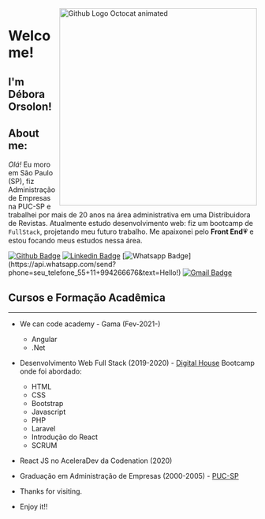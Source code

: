 <img align="right" width="400" height="400" src="https://github.com/orsolon/orsolon/blob/master/animation_500_kcwji3mw.gif" alt="Github Logo Octocat animated"/>

# Welcome!
 
## I'm Débora Orsolon!

## About me:
_Olá!_ Eu moro em São Paulo (SP), fiz Administração de Empresas na PUC-SP e trabalhei por mais de 20 anos na área administrativa em uma Distribuidora de Revistas. Atualmente estudo desenvolvimento web: fiz um bootcamp de `FullStack`, projetando meu futuro trabalho. Me apaixonei pelo **Front End**:heartpulse: e estou focando meus estudos nessa área.

[![Github Badge](https://img.shields.io/badge/-Github-000?style=flat-square&logo=Github&logoColor=white&link=link_do_seu_perfil_no_github)](https://github.com/orsolon)
[![Linkedin Badge](https://img.shields.io/badge/-LinkedIn-blue?style=flat-square&logo=Linkedin&logoColor=white&link=link_do_seu_perfil_no_linkedin)](<https://www.linkedin.com/in/deboraorsolon/>)
[![Whatsapp Badge](https://img.shields.io/badge/-Whatsapp-4CA143?style=flat-square&labelColor=4CA143&logo=whatsapp&logoColor=white&link=https://api.whatsapp.com/send?phone=seu_telefone_55+DDD+número_de_telefone&text=Hello!)](https://api.whatsapp.com/send?phone=seu_telefone_55+11+994266676&text=Hello!)
[![Gmail Badge](https://img.shields.io/badge/-Gmail-c14438?style=flat-square&logo=Gmail&logoColor=white&link=mailto:debora.buu@gmail.com)](mailto:debora.buu@gmail.com)
 


## Cursos e Formação Acadêmica
______________________________

*  We can code academy - Gama (Fev-2021-)

    * Angular
    * .Net

* Desenvolvimento Web Full Stack (2019-2020) - [Digital House](https://www.digitalhouse.com/br/)
Bootcamp onde foi abordado:
    * HTML
    * CSS
    * Bootstrap
    * Javascript
    * PHP
    * Laravel
    * Introdução do React
    * SCRUM
    
* React JS no AceleraDev da Codenation  (2020)

* Graduação em Administração de Empresas (2000-2005) - [PUC-SP](https://www.pucsp.br/)

- Thanks for visiting. 
 
- Enjoy it!!
